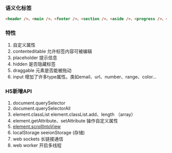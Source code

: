### 语义化标签
```html
<header />、<main />、<footer />、<section />、<aside />、<progress />、<audio />、<video />、<svg />
```
### 特性
1. 自定义属性 
2. contenteditable 允许标签内容可被编辑
3. placeholder 提示信息
4. hidden 是否隐藏标签
5. draggable 元素是否能被拖动
6. input 增加了许多type属性。类如email、url、number、range、color...

### H5新增API
1. document.querySelector
2. document.querySelectorAll
3. element.classList element.classList.add、length （array）
4. element.getAttribute、setAttribute 操作自定义属性
5. [element.scrollIntoView](https://developer.mozilla.org/zh-CN/docs/Web/API/Element/scrollIntoView)
6. localStorage seeionStorage (存储)
7. web sockets 长链接通信
8. web worker 开启多线程